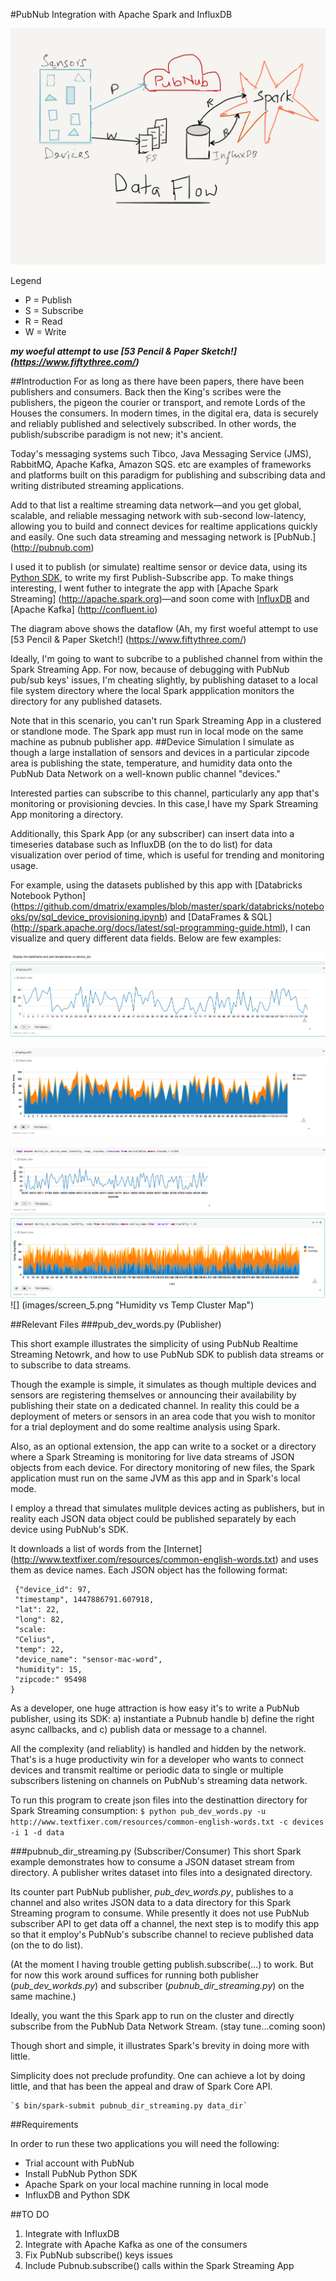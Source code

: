 #PubNub Integration with Apache Spark and InfluxDB

![](images/pubnub_spark.png "An Overview of Data Flow")

Legend
- P = Publish
- S = Subscribe
- R = Read
- W = Write

***my woeful attempt to use [53 Pencil & Paper Sketch!] (https://www.fiftythree.com/)***

##Introduction
For as long as there have been papers, there have been publishers and consumers. 
Back then the King's scribes were the publishers, the pigeon the courier or transport, and remote Lords of the Houses the consumers. In modern times, in the digital era, data is securely and reliably published and selectively subscribed. In other words, the publish/subscribe paradigm is not new; it's ancient.

Today's messaging systems such Tibco, Java Messaging Service (JMS), RabbitMQ, Apache Kafka, Amazon SQS. etc are examples of frameworks and platforms built on this paradigm for publishing and subscribing data and writing distributed streaming applications.

Add to that list a realtime streaming data network—and you get global, scalable, and reliable messaging network with sub-second low-latency, allowing you to build and connect devices for realtime applications quickly and easily. One such data streaming and messaging network is [PubNub.] (http://pubnub.com)

I used it to publish (or simulate) realtime sensor or device data, using its [Python SDK](https://www.pubnub.com/developers/), to write my first Publish-Subscribe app. To make things interesting, I went futher to integrate the app with [Apache Spark Streaming] (http://apache.spark.org)—and soon come with [InfluxDB](http://influxdb.com) and [Apache Kafka] (http://confluent.io)

The diagram above shows the dataflow (Ah, my first woeful attempt to use [53 Pencil & Paper Sketch!] (https://www.fiftythree.com/)

Ideally, I'm going to want to subcribe to a published channel from within the Spark Streaming App. For now, because of debugging with PubNub pub/sub keys' issues, I'm cheating slightly, by publishing dataset to a local file system directory where the local Spark appplication monitors the directory for any published datasets.

Note that in this scenario, you can't run Spark Streaming App in a clustered or standlone mode. The Spark app must run in local mode on the same machine as pubnub publisher app.
##Device Simulation
I simulate as though a large installation of sensors and devices in a particular zipcode area is publishing the state, temperature, and humidity data onto the PubNub Data Network on a well-known public channel "devices."

Interested parties can subscribe to this channel, particularly any app that's monitoring or provisioning devcies. In this case,I have my Spark Streaming App monitoring a directory.

Additionally, this Spark App (or any subscriber) can insert data into a timeseries database such as InfluxDB (on the to do list) for data visualization over period of time, which is useful for trending and monitoring usage.

For example, using the datasets published by this app with [Databricks Notebook Python] (https://github.com/dmatrix/examples/blob/master/spark/databricks/notebooks/py/sql_device_provisioning.ipynb) and [DataFrames & SQL] (http://spark.apache.org/docs/latest/sql-programming-guide.html), I can visualize and query different data fields. Below are few examples:


![](images/screen_3.png "Temperature vs Devices")

![](images/screen_1.png "Temperature, Humidity vs Devices")

![](images/screen_2.png "Humidity vs Zipcode")
![](images/screen_4.png "Humidity, Temp vs Device ID")
![] (images/screen_5.png "Humidity vs Temp Cluster Map")


##Relevant Files
###pub_dev_words.py (Publisher)

This short example illustrates the simplicity of using PubNub Realtime Streaming Netowrk,
and how to use PubNub SDK to publish data streams or to subscribe to data streams.

Though the example is simple, it simulates as though multiple devices and sensors are registering themselves or announcing their availability by publishing their state on a dedicated channel. In reality this could be a deployment of meters or sensors in an area code that you wish to monitor for a trial deployment and do some realtime analysis using Spark.

Also, as an optional extension, the app can write to a socket or a directory where a Spark Streaming is monitoring for live
 data streams of JSON objects from each device. For directory monitoring of new files, the Spark application must run on the same JVM as this app and in Spark's local mode.

I employ a thread that simulates mulitple devices acting as publishers, but in reality each JSON data object could be published separately by each device using PubNub's SDK. 

It downloads a list of words from the [Internet] (http://www.textfixer.com/resources/common-english-words.txt) and uses them as device names. Each JSON object has the 
following format:

     {"device_id": 97, 
     "timestamp", 1447886791.607918,
     "lat": 22, 
     "long": 82, 
     "scale: 
     "Celius", 
     "temp": 22, 
     "device_name": "sensor-mac-word",
     "humidity": 15,
     "zipcode:" 95498
    }
As a developer, one huge attraction is how easy it's to write a PubNub publisher, using its SDK: a) instantiate a Pubnub handle b) define the right async callbacks, and c) publish data or message to a channel. 

All the complexity (and reliablity) is handled and hidden by the network. That's is a huge productivity win for a developer who wants to connect devices and transmit realtime or periodic data to single or multiple subscribers listening on channels on PubNub's streaming data network.

 To run this program to create json files into the destinattion directory for Spark Streaming consumption:
     `$ python pub_dev_words.py -u http://www.textfixer.com/resources/common-english-words.txt -c devices -i 1 -d data`

###pubnub_dir_streaming.py (Subscriber/Consumer)
 This short Spark example demonstrates how to consume a JSON dataset stream from directory. A publisher writes dataset into files into a designated directory.

Its counter part PubNub publisher, *pub_dev_words.py*, publishes to a channel and also writes JSON data to a data directory
for this Spark Streaming program to consume. While presently it does not use PubNub subscriber API to get data off a channel, the next step is to modify this app so that it employ's PubNub's subscribe channel to recieve published data (on the to do list).

(At the moment I having trouble getting publish.subscribe(...) to work. But for now this work around suffices for running both publisher (*pub_dev_workds.py*) and subscriber (*pubnub_dir_streaming.py*) on the same machine.)

Ideally, you want the this Spark app to run on the cluster and directly subscribe from the PubNub Data Network Stream.
(stay tune...coming soon)


Though short and simple, it illustrates Spark's brevity in doing more with little. 

Simplicity does not preclude profundity. One can achieve a lot by doing little, and that has been the appeal and draw of Spark Core API.

    `$ bin/spark-submit pubnub_dir_streaming.py data_dir`
##Requirements

In order to run these two applications you will need the following:
- Trial account with PubNub
- Install PubNub Python SDK 
- Apache Spark on your local machine running in local mode
- InfluxDB and Python SDK

##TO DO
1. Integrate with InfluxDB
2. Integrate with Apache Kafka as one of the consumers
4. Fix PubNub subscribe() keys issues
3. Include Pubnub.subscribe() calls within the Spark Streaming App
